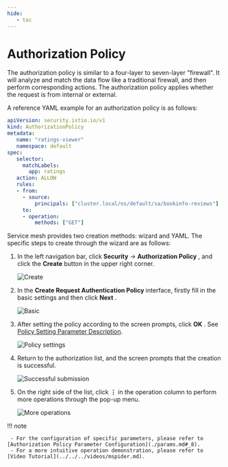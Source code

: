 ```yaml
---
hide:
   - toc
---
```


# Authorization Policy

The authorization policy is similar to a four-layer to seven-layer "firewall". It will analyze and match the data flow 
like a traditional firewall, and then perform corresponding actions.
The authorization policy applies whether the request is from internal or external.

A reference YAML example for an authorization policy is as follows:

```yaml
apiVersion: security.istio.io/v1
kind: AuthorizationPolicy
metadata:
   name: "ratings-viewer"
   namespace: default
spec:
   selector:
     matchLabels:
       app: ratings
   action: ALLOW
   rules:
   - from:
     - source:
         principals: ["cluster.local/ns/default/sa/bookinfo-reviews"]
     to:
     - operation:
         methods: ["GET"]
```

Service mesh provides two creation methods: wizard and YAML. The specific steps to create through the wizard are as follows:

1. In the left navigation bar, click __Security__ -> __Authorization Policy__ , and click the __Create__ button in the upper right corner.

    ![Create](../images/authorize01.png)  

2. In the __Create Request Authentication Policy__ interface, firstly fill in the basic settings and then click __Next__ .

    ![Basic](../images/authorize02.png)     

3. After setting the policy according to the screen prompts, click __OK__ . See [Policy Setting Parameter Description](./params.md#_10).

    ![Policy settings](../images/authorize03.png)    

4. Return to the authorization list, and the screen prompts that the creation is successful.

    ![Successful submission](../images/authorize04.png)   

5. On the right side of the list, click __⋮__ in the operation column to perform more operations through the pop-up menu.

    ![More operations](../images/authorize05.png)

!!! note

     - For the configuration of specific parameters, please refer to [Authorization Policy Parameter Configuration](./params.md#_8).
     - For a more intuitive operation demonstration, please refer to [Video Tutorial](../../../videos/mspider.md).

